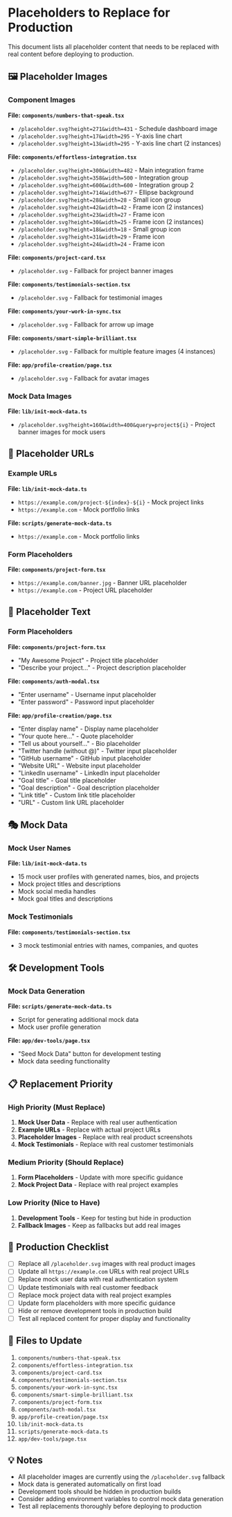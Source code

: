 # Placeholders to Replace for Production

This document lists all placeholder content that needs to be replaced with real content before deploying to production.

## 🖼️ Placeholder Images

### Component Images
**File: `components/numbers-that-speak.tsx`**
- `/placeholder.svg?height=271&width=431` - Schedule dashboard image
- `/placeholder.svg?height=17&width=295` - Y-axis line chart
- `/placeholder.svg?height=13&width=295` - Y-axis line chart (2 instances)

**File: `components/effortless-integration.tsx`**
- `/placeholder.svg?height=300&width=482` - Main integration frame
- `/placeholder.svg?height=358&width=500` - Integration group
- `/placeholder.svg?height=600&width=600` - Integration group 2
- `/placeholder.svg?height=714&width=677` - Ellipse background
- `/placeholder.svg?height=28&width=28` - Small icon group
- `/placeholder.svg?height=42&width=42` - Frame icon (2 instances)
- `/placeholder.svg?height=23&width=27` - Frame icon
- `/placeholder.svg?height=30&width=25` - Frame icon (2 instances)
- `/placeholder.svg?height=18&width=18` - Small group icon
- `/placeholder.svg?height=31&width=29` - Frame icon
- `/placeholder.svg?height=24&width=24` - Frame icon

**File: `components/project-card.tsx`**
- `/placeholder.svg` - Fallback for project banner images

**File: `components/testimonials-section.tsx`**
- `/placeholder.svg` - Fallback for testimonial images

**File: `components/your-work-in-sync.tsx`**
- `/placeholder.svg` - Fallback for arrow up image

**File: `components/smart-simple-brilliant.tsx`**
- `/placeholder.svg` - Fallback for multiple feature images (4 instances)

**File: `app/profile-creation/page.tsx`**
- `/placeholder.svg` - Fallback for avatar images

### Mock Data Images
**File: `lib/init-mock-data.ts`**
- `/placeholder.svg?height=160&width=400&query=project${i}` - Project banner images for mock users

## 🔗 Placeholder URLs

### Example URLs
**File: `lib/init-mock-data.ts`**
- `https://example.com/project-${index}-${i}` - Mock project links
- `https://example.com` - Mock portfolio links

**File: `scripts/generate-mock-data.ts`**
- `https://example.com` - Mock portfolio links

### Form Placeholders
**File: `components/project-form.tsx`**
- `https://example.com/banner.jpg` - Banner URL placeholder
- `https://example.com` - Project URL placeholder

## 📝 Placeholder Text

### Form Placeholders
**File: `components/project-form.tsx`**
- "My Awesome Project" - Project title placeholder
- "Describe your project..." - Project description placeholder

**File: `components/auth-modal.tsx`**
- "Enter username" - Username input placeholder
- "Enter password" - Password input placeholder

**File: `app/profile-creation/page.tsx`**
- "Enter display name" - Display name placeholder
- "Your quote here..." - Quote placeholder
- "Tell us about yourself..." - Bio placeholder
- "Twitter handle (without @)" - Twitter input placeholder
- "GitHub username" - GitHub input placeholder
- "Website URL" - Website input placeholder
- "LinkedIn username" - LinkedIn input placeholder
- "Goal title" - Goal title placeholder
- "Goal description" - Goal description placeholder
- "Link title" - Custom link title placeholder
- "URL" - Custom link URL placeholder

## 🎭 Mock Data

### Mock User Names
**File: `lib/init-mock-data.ts`**
- 15 mock user profiles with generated names, bios, and projects
- Mock project titles and descriptions
- Mock social media handles
- Mock goal titles and descriptions

### Mock Testimonials
**File: `components/testimonials-section.tsx`**
- 3 mock testimonial entries with names, companies, and quotes

## 🛠️ Development Tools

### Mock Data Generation
**File: `scripts/generate-mock-data.ts`**
- Script for generating additional mock data
- Mock user profile generation

**File: `app/dev-tools/page.tsx`**
- "Seed Mock Data" button for development testing
- Mock data seeding functionality

## 📋 Replacement Priority

### High Priority (Must Replace)
1. **Mock User Data** - Replace with real user authentication
2. **Example URLs** - Replace with actual project URLs
3. **Placeholder Images** - Replace with real product screenshots
4. **Mock Testimonials** - Replace with real customer testimonials

### Medium Priority (Should Replace)
1. **Form Placeholders** - Update with more specific guidance
2. **Mock Project Data** - Replace with real project examples

### Low Priority (Nice to Have)
1. **Development Tools** - Keep for testing but hide in production
2. **Fallback Images** - Keep as fallbacks but add real images

## 🚀 Production Checklist

- [ ] Replace all `/placeholder.svg` images with real product images
- [ ] Update all `https://example.com` URLs with real project URLs
- [ ] Replace mock user data with real authentication system
- [ ] Update testimonials with real customer feedback
- [ ] Replace mock project data with real project examples
- [ ] Update form placeholders with more specific guidance
- [ ] Hide or remove development tools in production build
- [ ] Test all replaced content for proper display and functionality

## 📁 Files to Update

1. `components/numbers-that-speak.tsx`
2. `components/effortless-integration.tsx`
3. `components/project-card.tsx`
4. `components/testimonials-section.tsx`
5. `components/your-work-in-sync.tsx`
6. `components/smart-simple-brilliant.tsx`
7. `components/project-form.tsx`
8. `components/auth-modal.tsx`
9. `app/profile-creation/page.tsx`
10. `lib/init-mock-data.ts`
11. `scripts/generate-mock-data.ts`
12. `app/dev-tools/page.tsx`

## 💡 Notes

- All placeholder images are currently using the `/placeholder.svg` fallback
- Mock data is generated automatically on first load
- Development tools should be hidden in production builds
- Consider adding environment variables to control mock data generation
- Test all replacements thoroughly before deploying to production
